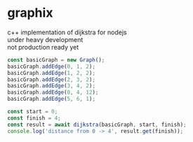 # graphix
c++ implementation of dijkstra for nodejs   
under heavy development  
not production ready yet

```javascript
const basicGraph = new Graph();
basicGraph.addEdge(0, 1, 2);
basicGraph.addEdge(1, 2, 2);
basicGraph.addEdge(2, 3, 2);
basicGraph.addEdge(3, 4, 2);
basicGraph.addEdge(0, 4, 12);
basicGraph.addEdge(5, 6, 1);

const start = 0;
const finish = 4;
const result = await dijkstra(basicGraph, start, finish);
console.log('distance from 0 -> 4', result.get(finish));
  ```
